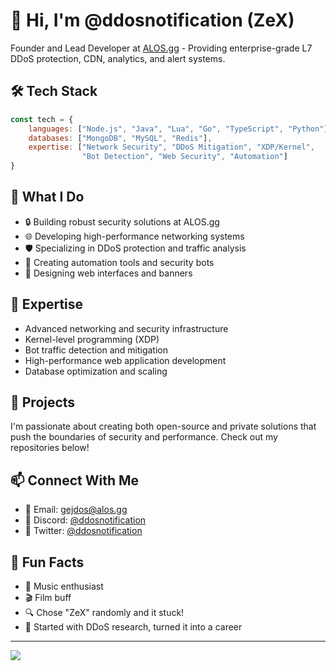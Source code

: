# 👋 Hi, I'm @ddosnotification (ZeX)

Founder and Lead Developer at [ALOS.gg](https://alos.gg) - Providing enterprise-grade L7 DDoS protection, CDN, analytics, and alert systems.

## 🛠 Tech Stack

```javascript
const tech = {
    languages: ["Node.js", "Java", "Lua", "Go", "TypeScript", "Python"],
    databases: ["MongoDB", "MySQL", "Redis"],
    expertise: ["Network Security", "DDoS Mitigation", "XDP/Kernel", 
                "Bot Detection", "Web Security", "Automation"]
}
```

## 💼 What I Do

- 🔒 Building robust security solutions at ALOS.gg
- 🌐 Developing high-performance networking systems
- 🛡️ Specializing in DDoS protection and traffic analysis
- 🤖 Creating automation tools and security bots
- 🎨 Designing web interfaces and banners

## 🌟 Expertise

- Advanced networking and security infrastructure
- Kernel-level programming (XDP)
- Bot traffic detection and mitigation
- High-performance web application development
- Database optimization and scaling

## 🚀 Projects

I'm passionate about creating both open-source and private solutions that push the boundaries of security and performance. Check out my repositories below!

## 📫 Connect With Me

- 📧 Email:  [gejdos@alos.gg](mailto:gejdos@alos.gg)
- 💬 Discord: [@ddosnotification](https://discord.com/users/869826032356700200)
- 📱 Twitter: [@ddosnotification](https://x.com/ddosntfcion)

## 🎯 Fun Facts

- 🎵 Music enthusiast
- 🎬 Film buff
- 🔍 Chose "ZeX" randomly and it stuck!
- 👾 Started with DDoS research, turned it into a career

---

![](https://komarev.com/ghpvc/?username=ddosnotification)
